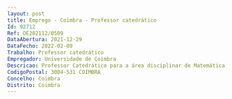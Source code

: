 ```yaml
--- 
layout: post
title: Emprego - Coimbra - Professor catedrático
Id: 92712
Ref: OE202112/0509
DataAbertura: 2021-12-29
DataFecho: 2022-02-09
Trabalho: Professor catedrático
Empregador: Universidade de Coimbra
Descricao: Professor Catedrático para a área disciplinar de Matemática
CodigoPostal: 3004-531 COIMBRA
Concelho: Coimbra
Distrito: Coimbra
--- 
```

